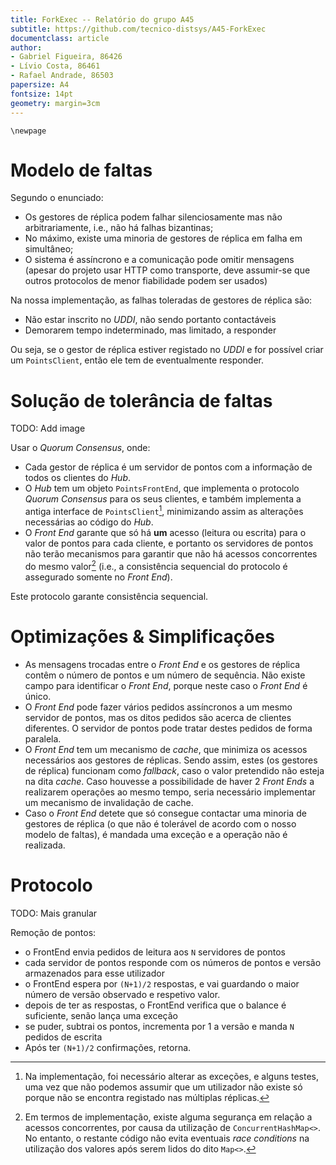 ```yaml
---
title: ForkExec -- Relatório do grupo A45
subtitle: https://github.com/tecnico-distsys/A45-ForkExec
documentclass: article
author:
- Gabriel Figueira, 86426
- Lívio Costa, 86461
- Rafael Andrade, 86503
papersize: A4
fontsize: 14pt
geometry: margin=3cm
---
```


```
\newpage
```

# Modelo de faltas

Segundo o enunciado:

  + Os gestores de réplica podem falhar silenciosamente mas não
    arbitrariamente, i.e., não há falhas bizantinas;
  + No máximo, existe uma minoria de gestores de réplica em falha em
    simultâneo;
  + O sistema é assíncrono e a comunicação pode omitir mensagens
    (apesar do projeto usar HTTP como transporte, deve assumir-se que
    outros protocolos de menor fiabilidade podem ser usados)


Na nossa implementação, as falhas toleradas de gestores de réplica são:
  - Não estar inscrito no _UDDI_, não sendo portanto contactáveis
  - Demorarem tempo indeterminado, mas limitado, a responder

Ou seja, se o gestor de réplica estiver registado no _UDDI_ e for possível
criar um `PointsClient`, então ele tem de eventualmente responder.

# Solução de tolerância de faltas

TODO: Add image

Usar o _Quorum Consensus_, onde:

  - Cada gestor de réplica é um servidor de pontos com a informação de
    todos os clientes do _Hub_.
  - O _Hub_ tem um objeto `PointsFrontEnd`, que implementa o protocolo
    _Quorum Consensus_ para os seus clientes, e também implementa a antiga
    interface de `PointsClient`[^exc], minimizando assim as alterações
    necessárias ao código do _Hub_.
  - O _Front End_ garante que só há **um** acesso (leitura ou escrita) para o
    valor de pontos para cada cliente, e portanto os servidores de pontos
    não terão mecanismos para garantir que não há acessos concorrentes do
    mesmo valor[^chm] (i.e., a consistência sequencial do protocolo é
    assegurado somente no _Front End_).


[^exc]: Na implementação, foi necessário alterar as exceções, e alguns testes,
        uma vez que não podemos assumir que um utilizador não existe só porque
        não se encontra registado nas múltiplas réplicas.

[^chm]: Em termos de implementação, existe alguma segurança em relação
        a acessos concorrentes, por causa da utilização de
        `ConcurrentHashMap<>`. No entanto, o restante código não evita
        eventuais _race conditions_ na utilização dos valores após serem
        lidos do dito `Map<>`.

Este protocolo garante consistência sequencial.

# Optimizações & Simplificações

  - As mensagens trocadas entre o _Front End_ e os gestores de réplica
    contêm o número de pontos e um número de sequência. Não existe
    campo para identificar o _Front End_, porque neste caso o _Front End_
    é único.
  - O _Front End_ pode fazer vários pedidos assíncronos a um mesmo servidor de
    pontos, mas os ditos pedidos são acerca de clientes diferentes.
    O servidor de pontos pode tratar destes pedidos de forma paralela.
  - O _Front End_ tem um mecanismo de _cache_, que minimiza os acessos
    necessários aos gestores de réplicas. Sendo assim, estes (os
    gestores de réplica) funcionam como _fallback_, caso o valor pretendido
    não esteja na dita _cache_. Caso houvesse a possibilidade de haver 2
    _Front Ends_ a realizarem operações ao mesmo tempo, seria necessário
    implementar um mecanismo de invalidação de cache.
  - Caso o _Front End_ detete que só consegue contactar uma minoria de
    gestores de réplica (o que não é tolerável de acordo com o nosso
    modelo de faltas), é mandada uma exceção e a operação não é realizada.

# Protocolo

TODO: Mais granular

Remoção de pontos:

  - o FrontEnd envia pedidos de leitura aos `N` servidores de pontos
  - cada servidor de pontos responde com os números de pontos e versão
    armazenados para esse utilizador
  - o FrontEnd espera por `(N+1)/2` respostas, e vai guardando o maior
    número de versão observado e respetivo valor.
  - depois de ter as respostas, o FrontEnd verifica que o balance é suficiente,
    senão lança uma exceção
  - se puder, subtrai os pontos, incrementa por 1 a versão e manda `N` pedidos de escrita
  - Após ter `(N+1)/2` confirmações, retorna.